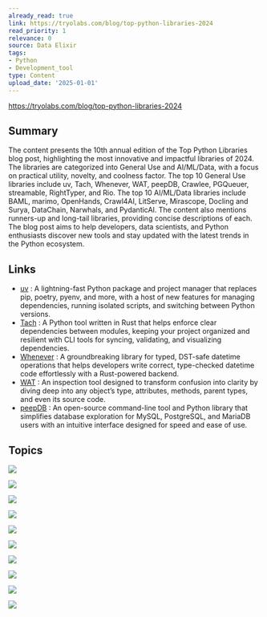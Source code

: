 ```yaml
---
already_read: true
link: https://tryolabs.com/blog/top-python-libraries-2024
read_priority: 1
relevance: 0
source: Data Elixir
tags:
- Python
- Development_tool
type: Content
upload_date: '2025-01-01'
---
```


https://tryolabs.com/blog/top-python-libraries-2024
## Summary

The content presents the 10th annual edition of the Top Python Libraries blog post, highlighting the most innovative and impactful libraries of 2024. The libraries are categorized into General Use and AI/ML/Data, with a focus on practical utility, novelty, and coolness factor. The top 10 General Use libraries include uv, Tach, Whenever, WAT, peepDB, Crawlee, PGQueuer, streamable, RightTyper, and Rio. The top 10 AI/ML/Data libraries include BAML, marimo, OpenHands, Crawl4AI, LitServe, Mirascope, Docling and Surya, DataChain, Narwhals, and PydanticAI. The content also mentions runners-up and long-tail libraries, providing concise descriptions of each. The blog post aims to help developers, data scientists, and Python enthusiasts discover new tools and stay updated with the latest trends in the Python ecosystem.
## Links

- [uv](https://github.com/astral-sh/uv) : A lightning-fast Python package and project manager that replaces pip, poetry, pyenv, and more, with a host of new features for managing dependencies, running isolated scripts, and switching between Python versions.
- [Tach](https://github.com/gauge-sh/tach) : A Python tool written in Rust that helps enforce clear dependencies between modules, keeping your project organized and resilient with CLI tools for syncing, validating, and visualizing dependencies.
- [Whenever](https://github.com/ariebovenberg/whenever) : A groundbreaking library for typed, DST-safe datetime operations that helps developers write correct, type-checked datetime code effortlessly with a Rust-powered backend.
- [WAT](https://github.com/igrek51/wat) : An inspection tool designed to transform confusion into clarity by diving deep into any object’s type, attributes, methods, parent types, and even its source code.
- [peepDB](https://github.com/PeepDB-dev/peepdb) : An open-source command-line tool and Python library that simplifies database exploration for MySQL, PostgreSQL, and MariaDB users with an intuitive interface designed for speed and ease of use.

## Topics

![](topics/Library/Tach)

![](topics/Library/Whenever)

![](topics/Library/WAT%20Inspector)

![](topics/Library/peepDB)

![](topics/Library/Crawlee)

![](topics/Library/PGQueuer)

![](topics/Library/streamable)

![](topics/Library/RightTyper)

![](topics/Tool/uv)

![](topics/Library/Rio)